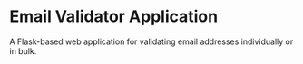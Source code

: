 # Email Validator Application
A Flask-based web application for validating email addresses individually or in bulk.
